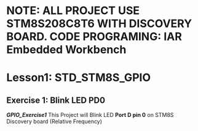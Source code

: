 # NOTE: ALL PROJECT USE STM8S208C8T6 WITH DISCOVERY BOARD. CODE PROGRAMING: IAR Embedded Workbench
# Lesson1: STD_STM8S_GPIO
## Exercise 1: Blink LED PD0
***GPIO_Exercise1***
This Project will Blink LED **Port D pin 0** on STM8S Discovery board (Relative Frequency) 
